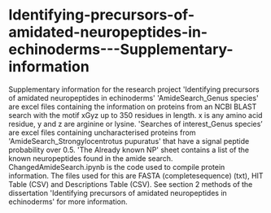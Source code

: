 # Identifying-precursors-of-amidated-neuropeptides-in-echinoderms---Supplementary-information
Supplementary information for the research project 'Identifying precursors of amidated neuropeptides in echinoderms'
'AmideSearch_Genus species' are excel files containing the information on proteins from an NCBI BLAST search with the motif xGyz up to 350 residues in length. x is any amino acid residue, y and z are arginine or lysine.
'Searches of interest_Genus species’ are excel files containing uncharacterised proteins from 'AmideSearch_Strongylocentrotus pupuratus' that have a signal peptide probability over 0.5. 'The Already known NP' sheet contains a list of the known neuropeptides found in the amide search.
ChangedAmideSearch.ipynb is the code used to compile protein information. The files used for this are FASTA (completesequence) (txt), HIT Table (CSV) and Descriptions Table (CSV). See section 2 methods of the dissertation 'Identifying precursors of amidated neuropeptides in echinoderms' for more information.
